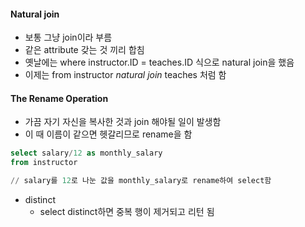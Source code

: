 #### Natural join

* 보통 그냥 join이라 부름
* 같은 attribute 갖는 것 끼리 합침
* 옛날에는 where instructor.ID = teaches.ID 식으로 natural join을 했음
* 이제는 from instructor *natural join* teaches 처럼 함

#### The Rename Operation

* 가끔 자기 자신을 복사한 것과 join 해야될 일이 발생함
* 이 때 이름이 같으면 헷갈리므로 rename을 함

```sql
select salary/12 as monthly_salary
from instructor

// salary를 12로 나눈 값을 monthly_salary로 rename하여 select함
```

* distinct
    * select distinct하면 중복 행이 제거되고 리턴 됨
